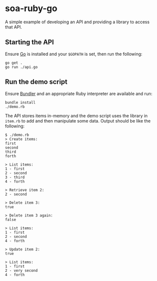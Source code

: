# soa-ruby-go

A simple example of developing an API and providing a library to access that API.

## Starting the API 

Ensure [Go](http://golang.org/) is installed and your ``$GOPATH`` is set, then run the following:

	go get .
	go run ./api.go

## Run the demo script

Ensure [Bundler](http://bundler.io/) and an appropriate Ruby interpreter are available and run:

	bundle install
	./demo.rb

The API stores items in-memory and the demo script uses the library in ``item.rb`` to add and then manipulate some data. Output should be like the following:

	$ ./demo.rb
	> Create items:
	first
	second
	third
	forth
	
	> List items:
	1 - first
	2 - second
	3 - third
	4 - forth
	
	> Retrieve item 2:
	2 - second
	
	> Delete item 3:
	true
	
	> Delete item 3 again:
	false
	
	> List items:
	1 - first
	2 - second
	4 - forth
	
	> Update item 2:
	true
	
	> List items:
	1 - first
	2 - very second
	4 - forth

